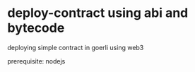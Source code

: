 # deploy-contract using abi and bytecode
deploying simple contract in goerli using web3

prerequisite:
nodejs


